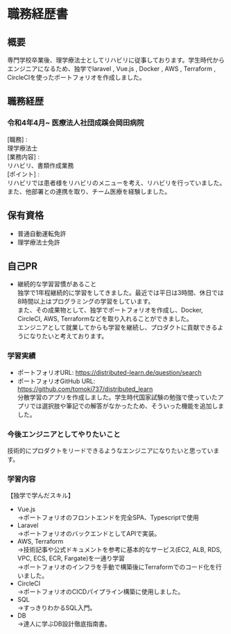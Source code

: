 # 職務経歴書
## 概要
専門学校卒業後、理学療法士としてリハビリに従事しております。学生時代からエンジニアになるため、独学でlaravel , Vue.js , Docker , AWS , Terraform , CircleCIを使ったポートフォリオを作成しました。
## 職務経歴
### 令和4年4月~ 医療法人社団成蹊会岡田病院 
[職務] :  
理学療法士  
[業務内容] :   
リハビリ、書類作成業務  
[ポイント] :   
リハビリでは患者様をリハビリのメニューを考え、リハビリを行っていました。また、他部署との連携を取り、チーム医療を経験しました。

## 保有資格
- 普通自動運転免許
- 理学療法士免許

## 自己PR
- 継続的な学習習慣があること  
独学で1年程継続的に学習をしてきました。最近では平日は3時間、休日では8時間以上はプログラミングの学習をしています。  
また、その成果物として、独学でポートフォリオを作成し、Docker, CircleCI, AWS, Terraformなどを取り入れることができました。  
エンジニアとして就業してからも学習を継続し、プロダクトに貢献できるようになりたいと考えております。

### 学習実績
- ポートフォリオURL: https://distributed-learn.de/question/search
- ポートフォリオGitHub URL: https://github.com/tomoki737/distributed_learn  
分散学習のアプリを作成しました。学生時代国家試験の勉強で使っていたアプリでは選択肢や筆記での解答がなかったため、そういった機能を追加しました。

### 今後エンジニアとしてやりたいこと
技術的にプロダクトをリードできるようなエンジニアになりたいと思っています。

### 学習内容
【独学で学んだスキル】
- Vue.js  
→ポートフォリオのフロントエンドを完全SPA、Typescriptで使用
- Laravel  
→ポートフォリオのバックエンドとしてAPIで実装。
- AWS, Terraform  
→技術記事や公式ドキュメントを参考に基本的なサービス(EC2, ALB, RDS, VPC, ECS, ECR, Fargate)を一通り学習  
→ポートフォリオのインフラを手動で構築後にTerraformでのコード化を行いました。
- CircleCI  
→ポートフォリオのCICDパイプライン構築に使用しました。
- SQL  
→すっきりわかるSQL入門。
- DB  
→達人に学ぶDB設計徹底指南書。
